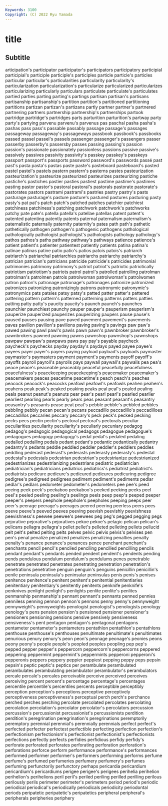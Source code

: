 ```yaml
---
Keywords: 3100
Copyright: (C) 2022 Ryu Yamada
---
```



# title

## Subtitle
articipation's participator participator's participators participatory participial participial's participle participle's
participles particle particle's particles particular particular's particularities particularity particularity's particularization
particularization's particularize particularized particularizes particularizing particularly particulars particulate particulate's particulates
partied parties parting parting's partings partisan partisan's partisans partisanship partisanship's
partition partition's partitioned partitioning partitions partizan partizan's partizans partly partner
partner's partnered partnering partners partnership partnership's partnerships partook partridge partridge's
partridges parts parturition parturition's partway party party's partying parvenu parvenu's
parvenus pas paschal pasha pasha's pashas pass pass's passable passably
passage passage's passages passageway passageway's passageways passbook passbook's passbooks passed
passel passel's passels passenger passenger's passengers passer passerby passerby's passersby
passes passing passing's passion passion's passionate passionately passionless passions passive
passive's passively passives passivity passivity's passkey passkey's passkeys passport passport's
passports password password's passwords passé past past's pasta pasta's pastas
paste paste's pasteboard pasteboard's pasted pastel pastel's pastels pastern pastern's
pasterns pastes pasteurization pasteurization's pasteurize pasteurized pasteurizes pasteurizing pastiche pastiche's
pastiches pastier pasties pastiest pastime pastime's pastimes pasting pastor pastor's
pastoral pastoral's pastorals pastorate pastorate's pastorates pastors pastrami pastrami's pastries
pastry pastry's pasts pasturage pasturage's pasture pasture's pastured pastures pasturing
pasty pasty's pat pat's patch patch's patched patches patchier patchiest
patchiness patchiness's patching patchwork patchwork's patchworks patchy pate pate's patella
patella's patellae patellas patent patent's patented patenting patently patents paternal
paternalism paternalism's paternalistic paternally paternity paternity's pates path path's pathetic
pathetically pathogen pathogen's pathogenic pathogens pathological pathologically pathologist pathologist's pathologists
pathology pathology's pathos pathos's paths pathway pathway's pathways patience patience's
patient patient's patienter patientest patiently patients patina patina's patinae patinas
patine patio patio's patios patois patois's patriarch patriarch's patriarchal patriarchies
patriarchs patriarchy patriarchy's patrician patrician's patricians patricide patricide's patricides patrimonial
patrimonies patrimony patrimony's patriot patriot's patriotic patriotically patriotism patriotism's patriots
patrol patrol's patrolled patrolling patrolman patrolman's patrolmen patrols patrolwoman patrolwoman's
patrolwomen patron patron's patronage patronage's patronages patronize patronized patronizes patronizing
patronizingly patrons patronymic patronymic's patronymics pats patsies patsy patsy's patted
patter patter's pattered pattering pattern pattern's patterned patterning patterns patters
patties patting patty patty's paucity paucity's paunch paunch's paunches paunchier
paunchiest paunchy pauper pauper's pauperism pauperism's pauperize pauperized pauperizes pauperizing
paupers pause pause's paused pauses pausing pave paved pavement pavement's
pavements paves pavilion pavilion's pavilions paving paving's pavings paw paw's
pawed pawing pawl pawl's pawls pawn pawn's pawnbroker pawnbroker's pawnbrokers
pawned pawning pawns pawnshop pawnshop's pawnshops pawpaw pawpaw's pawpaws paws
pay pay's payable paycheck paycheck's paychecks payday payday's paydays payed
payee payee's payees payer payer's payers paying payload payload's payloads
paymaster paymaster's paymasters payment payment's payments payoff payoff's payoffs payroll
payroll's payrolls pays paywall paywall's paywalls pea pea's peace peace's
peaceable peaceably peaceful peacefully peacefulness peacefulness's peacekeeping peacekeeping's peacemaker peacemaker's
peacemakers peaces peacetime peacetime's peach peach's peaches peacock peacock's peacocks
peafowl peafowl's peafowls peahen peahen's peahens peak peak's peaked peaking
peaks peal peal's pealed pealing peals peanut peanut's peanuts pear
pear's pearl pearl's pearled pearlier pearliest pearling pearls pearly pears
peas peasant peasant's peasantry peasantry's peasants pease peat peat's pebble
pebble's pebbled pebbles pebbling pebbly pecan pecan's pecans peccadillo peccadillo's
peccadilloes peccadillos peccaries peccary peccary's peck peck's pecked pecking pecks
pecs pectin pectin's pectoral pectoral's pectorals peculiar peculiarities peculiarity peculiarity's
peculiarly pecuniary pedagog pedagog's pedagogic pedagogical pedagogs pedagogue pedagogue's pedagogues
pedagogy pedagogy's pedal pedal's pedaled pedaling pedalled pedalling pedals pedant
pedant's pedantic pedantically pedantry pedantry's pedants peddle peddled peddler peddler's
peddlers peddles peddling pederast pederast's pederasts pederasty pederasty's pedestal pedestal's
pedestals pedestrian pedestrian's pedestrianize pedestrianized pedestrianizes pedestrianizing pedestrians pediatric pediatrician
pediatrician's pediatricians pediatrics pediatrics's pediatrist pediatrist's pediatrists pedicure pedicure's pedicured
pedicures pedicuring pedigree pedigree's pedigreed pedigrees pediment pediment's pediments pedlar
pedlar's pedlars pedometer pedometer's pedometers pee pee's peed peeing peek
peek's peekaboo peekaboo's peeked peeking peeks peel peel's peeled peeling
peeling's peelings peels peep peep's peeped peeper peeper's peepers peephole
peephole's peepholes peeping peeps peer peer's peerage peerage's peerages peered
peering peerless peers pees peeve peeve's peeved peeves peeving peevish
peevishly peevishness peevishness's peewee peewee's peewees peg peg's pegged pegging
pegs pejorative pejorative's pejoratives pekoe pekoe's pelagic pelican pelican's pelicans
pellagra pellagra's pellet pellet's pelleted pelleting pellets pellucid pelt pelt's
pelted pelting pelts pelves pelvic pelvis pelvis's pelvises pen pen's
penal penalize penalized penalizes penalizing penalties penalty penalty's penance penance's
penances pence penchant penchant's penchants pencil pencil's penciled penciling pencilled
pencilling pencils pendant pendant's pendants pended pendent pendent's pendents pending
pends pendulous pendulum pendulum's pendulums penes penetrable penetrate penetrated penetrates
penetrating penetration penetration's penetrations penetrative penguin penguin's penguins penicillin penicillin's
penile peninsula peninsula's peninsular peninsulas penis penis's penises penitence penitence's
penitent penitent's penitential penitentiaries penitentiary penitentiary's penitently penitents penknife penknife's
penknives penlight penlight's penlights penlite penlite's penlites penmanship penmanship's pennant
pennant's pennants penned pennies penniless penning pennon pennon's pennons penny
penny's pennyweight pennyweight's pennyweights penologist penologist's penologists penology penology's pens
pension pension's pensioned pensioner pensioner's pensioners pensioning pensions pensive pensively
pensiveness pensiveness's pent pentagon pentagon's pentagonal pentagons pentameter pentameter's pentameters
pentathlon pentathlon's pentathlons penthouse penthouse's penthouses penultimate penultimate's penultimates penurious
penury penury's peon peon's peonage peonage's peonies peons peony peony's
people people's peopled peoples peopling pep pep's pepped pepper pepper's
peppercorn peppercorn's peppercorns peppered peppering peppermint peppermint's peppermints pepperoni pepperoni's
pepperonis peppers peppery peppier peppiest pepping peppy peps pepsin pepsin's
peptic peptic's peptics per perambulate perambulated perambulates perambulating perambulator perambulator's
perambulators percale percale's percales perceivable perceive perceived perceives perceiving percent
percent's percentage percentage's percentages percentile percentile's percentiles percents perceptible perceptibly
perception perception's perceptions perceptive perceptively perceptiveness perceptiveness's perceptual perch perch's
perchance perched perches perching percolate percolated percolates percolating percolation percolation's
percolator percolator's percolators percussion percussion's percussionist percussionist's percussionists perdition perdition's
peregrination peregrination's peregrinations peremptorily peremptory perennial perennial's perennially perennials perfect
perfect's perfected perfecter perfectest perfectible perfecting perfection perfection's perfectionism perfectionism's
perfectionist perfectionist's perfectionists perfections perfectly perfects perfidies perfidious perfidy perfidy's
perforate perforated perforates perforating perforation perforation's perforations perforce perform performance
performance's performances performed performer performer's performers performing performs perfume perfume's
perfumed perfumeries perfumery perfumery's perfumes perfuming perfunctorily perfunctory perhaps pericardia
pericardium pericardium's pericardiums perigee perigee's perigees perihelia perihelion perihelion's perihelions
peril peril's periled periling perilled perilling perilous perilously perils perimeter
perimeter's perimeters period period's periodic periodical periodical's periodically periodicals periodicity
periodontal periods peripatetic peripatetic's peripatetics peripheral peripheral's peripherals peripheries periphery
